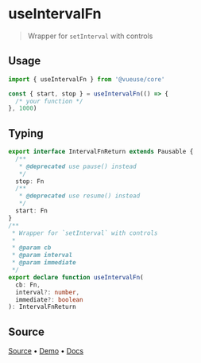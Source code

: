 <!--DEMO_STARTS-->
<script setup>
import Demo from './demo.vue'
</script>
<DemoContainer><Demo/></DemoContainer>
<!--DEMO_ENDS-->

<!--HEAD_STARTS--><!--HEAD_ENDS-->


# useIntervalFn

> Wrapper for `setInterval` with controls

## Usage

```js
import { useIntervalFn } from '@vueuse/core'

const { start, stop } = useIntervalFn(() => {
  /* your function */
}, 1000)
```


<!--FOOTER_STARTS-->
## Typing

```typescript
export interface IntervalFnReturn extends Pausable {
  /**
   * @deprecated use pause() instead
   */
  stop: Fn
  /**
   * @deprecated use resume() instead
   */
  start: Fn
}
/**
 * Wrapper for `setInterval` with controls
 *
 * @param cb
 * @param interval
 * @param immediate
 */
export declare function useIntervalFn(
  cb: Fn,
  interval?: number,
  immediate?: boolean
): IntervalFnReturn
```

## Source

[Source](https://github.com/antfu/vueuse/blob/master/packages/shared/useIntervalFn/index.ts) • [Demo](https://github.com/antfu/vueuse/blob/master/packages/shared/useIntervalFn/demo.vue) • [Docs](https://github.com/antfu/vueuse/blob/master/packages/shared/useIntervalFn/index.md)


<!--FOOTER_ENDS-->